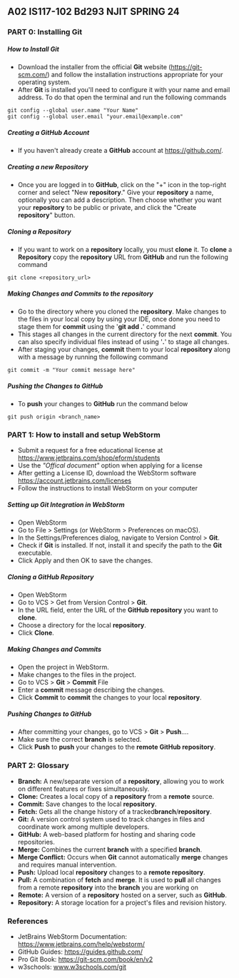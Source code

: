 ## A02 IS117-102 Bd293 NJIT SPRING 24

### PART 0: Installing **Git**

##### How to Install **Git**
- Download the installer from the official **Git** website (https://git-scm.com/) and follow the installation instructions appropriate for your operating system.
- After **Git** is installed you'll need to configure it with your name and email address. To do that open the terminal and run the following commands
```
git config --global user.name "Your Name"
git config --global user.email "your.email@example.com"
```

##### Creating a GitHub Account
- If you haven't already create a **GitHub** account at https://github.com/.

##### Creating a new **Repository**
- Once you are logged in to **GitHub**, click on the "+" icon in the top-right corner and select "New **repository**." Give your **repository** a name, optionally you can add a description. Then choose whether you want your **repository** to be public or private, and click the "Create **repository**" button.

##### Cloning a Repository
- If you want to work on a **repository** locally, you must **clone** it. To **clone** a **Repository** copy the **repository** URL from **GitHub** and run the following command
```
git clone <repository_url>
```

##### Making Changes and Commits to the **repository**
- Go to the directory where you cloned the **repository**. Make changes to the files in your local copy by using your IDE, once done you need to stage them for **commit** using the '**git add .**' command
- This stages all changes in the current directory for the next **commit**. You can also specify individual files instead of using '**.**' to stage all changes.
- After staging your changes, **commit** them to your local **repository** along with a message by running the following command
```
git commit -m "Your commit message here"
```

##### Pushing the Changes to GitHub
- To **push** your changes to **GitHub** run the command below
```
git push origin <branch_name>
```

### PART 1: How to install and setup WebStorm

- Submit a request for a free educational license at https://www.jetbrains.com/shop/eform/students
- Use the *"Offical document"* option when applying for a license
- After getting a License ID, download the WebStorm software
  https://account.jetbrains.com/licenses
- Follow the instructions to install WebStorm on your computer
##### Setting up Git Integration in WebStorm
- Open WebStorm
- Go to File > Settings (or WebStorm > Preferences on macOS).
- In the Settings/Preferences dialog, navigate to Version Control > **Git**.
- Check if **Git** is installed. If not, install it and specify the path to the
  **Git** executable.
- Click Apply and then OK to save the changes.
##### Cloning a GitHub Repository
- Open WebStorm
- Go to VCS > Get from Version Control > **Git**.
- In the URL field, enter the URL of the **GitHub repository** you want to **clone**.
- Choose a directory for the local **repository**.
- Click **Clone**.
##### Making Changes and Commits
- Open the project in WebStorm.
- Make changes to the files in the project.
- Go to VCS > **Git** > **Commit** File
- Enter a **commit** message describing the changes.
- Click **Commit** to **commit** the changes to your local **repository**.
##### Pushing Changes to GitHub
- After committing your changes, go to VCS > **Git** > **Push**....
- Make sure the correct **branch** is selected.
- Click **Push** to **push** your changes to the **remote GitHub repository**.
### PART 2: Glossary
- **Branch:** A new/separate version of a **repository**, allowing you to work on different features or fixes simultaneously.
- **Clone:** Creates a local copy of a **repository** from a **remote** source.
- **Commit:** Save changes to the local **repository**.
- **Fetch:** Gets all the change history of a tracked**branch**/**repository**.
- **Git:** A version control system used to track changes in files and coordinate work among multiple developers.
- **GitHub:** A web-based platform for hosting and sharing code repositories.
- **Merge:** Combines the current **branch** with a specified **branch**.
- **Merge Conflict:** Occurs when **Git** cannot automatically **merge** changes and requires manual intervention.
- **Push:** Upload local **repository** changes to a **remote repository**.
- **Pull:** A combination of **fetch** and **merge**. It is used to **pull** all changes from a remote **repository** into the **branch** you are working on
- **Remote:** A version of a **repository** hosted on a server, such as **GitHub**.
- **Repository:** A storage location for a project's files and revision history.
### References
- JetBrains WebStorm Documentation: https://www.jetbrains.com/help/webstorm/
- GitHub Guides: https://guides.github.com/
- Pro Git Book: https://git-scm.com/book/en/v2
- w3schools: www.w3schools.com/git